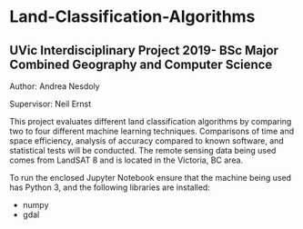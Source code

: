 # Land-Classification-Algorithms
## UVic Interdisciplinary Project 2019- BSc Major Combined Geography and Computer Science
Author: Andrea Nesdoly

Supervisor: Neil Ernst

This project evaluates different land classification algorithms by comparing two to four different machine learning techniques. Comparisons of time and space efficiency, analysis of accuracy compared to known software, and statistical tests will be conducted.
The remote sensing data being used comes from LandSAT 8 and is located in the Victoria, BC area.

To run the enclosed Jupyter Notebook ensure that the machine being used has Python 3, and the following libraries are installed:
 - numpy
 - gdal
 
